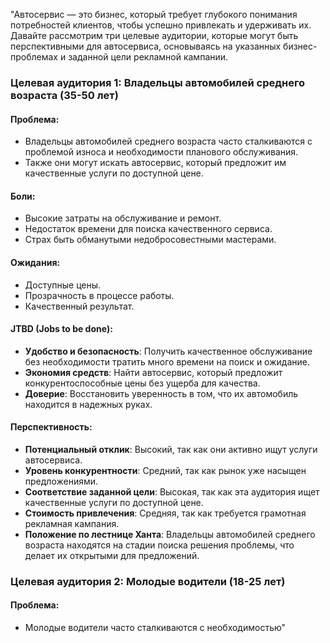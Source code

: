 "Автосервис — это бизнес, который требует глубокого понимания потребностей клиентов, чтобы успешно привлекать и удерживать их. Давайте рассмотрим три целевые аудитории, которые могут быть перспективными для автосервиса, основываясь на указанных бизнес-проблемах и заданной цели рекламной кампании.

### Целевая аудитория 1: Владельцы автомобилей среднего возраста (35-50 лет)

#### Проблема:
- Владельцы автомобилей среднего возраста часто сталкиваются с проблемой износа и необходимости планового обслуживания.
- Также они могут искать автосервис, который предложит им качественные услуги по доступной цене.

#### Боли:
- Высокие затраты на обслуживание и ремонт.
- Недостаток времени для поиска качественного сервиса.
- Страх быть обманутыми недобросовестными мастерами.

#### Ожидания:
- Доступные цены.
- Прозрачность в процессе работы.
- Качественный результат.

#### JTBD (Jobs to be done):
- **Удобство и безопасность**: Получить качественное обслуживание без необходимости тратить много времени на поиск и ожидание.
- **Экономия средств**: Найти автосервис, который предложит конкурентоспособные цены без ущерба для качества.
- **Доверие**: Восстановить уверенность в том, что их автомобиль находится в надежных руках.

#### Перспективность:
- **Потенциальный отклик**: Высокий, так как они активно ищут услуги автосервиса.
- **Уровень конкурентности**: Средний, так как рынок уже насыщен предложениями.
- **Соответствие заданной цели**: Высокая, так как эта аудитория ищет качественные услуги по доступной цене.
- **Стоимость привлечения**: Средняя, так как требуется грамотная рекламная кампания.
- **Положение по лестнице Ханта**: Владельцы автомобилей среднего возраста находятся на стадии поиска решения проблемы, что делает их открытыми для предложений.

### Целевая аудитория 2: Молодые водители (18-25 лет)

#### Проблема:
- Молодые водители часто сталкиваются с необходимостью"